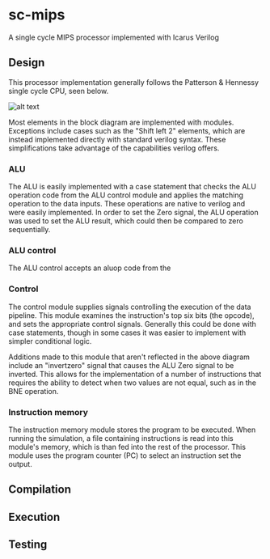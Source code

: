# sc-mips
A single cycle MIPS processor implemented with Icarus Verilog

## Design
This processor implementation generally follows the Patterson & Hennessy single cycle CPU, seen below.

![alt text][cpu_diagram]

Most elements in the block diagram are implemented with modules. Exceptions include cases such as the "Shift left 2" elements, which are instead implemented directly with standard verilog syntax. These simplifications take advantage of the capabilities verilog offers.

### ALU
The ALU is easily implemented with a case statement that checks the ALU operation code from the ALU control module and applies the matching operation to the data inputs. These operations are native to verilog and were easily implemented. In order to set the Zero signal, the ALU operation was used to set the ALU result, which could then be compared to zero sequentially.

### ALU control
The ALU control accepts an aluop code from the

### Control
The control module supplies signals controlling the execution of the data pipeline. This module examines the instruction's top six bits (the opcode), and sets the appropriate control signals. Generally this could be done with case statements, though in some cases it was easier to implement with simpler conditional logic.

Additions made to this module that aren't reflected in the above diagram include an "invertzero" signal that causes the ALU Zero signal to be inverted. This allows for the implementation of a number of instructions that requires the ability to detect when two values are not equal, such as in the BNE operation.
<!-- An "alucontrol" signal was also added to allow the detection of R type instructions and the appropriate multiplexing of the aluop code. -->

### Instruction memory
The instruction memory module stores the program to be executed. When running the simulation, a file containing instructions is read into this module's memory, which is than fed into the rest of the processor. This module uses the program counter (PC) to select an instruction set the output.

## Compilation

## Execution

## Testing

[cpu_diagram]: https://lh5.googleusercontent.com/NwP8dOkuRLI_ZRfyuvTKvwxYIAPsh-5ybUH5nD7E9MHUPgUhMHwgy5FYApsfa04WxQVWCCVFi3B92G23vY2J-C6IBIPD_jbU87XDDT4sSBBx3Cg_Al6wVIbieDD8Be8fdw8Upr6UK7KhsTl5rg "Patterson & Hennessy single cycle CPU"
